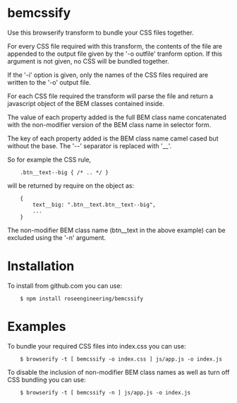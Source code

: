 

bemcssify
==========

Use this browserify transform to bundle your CSS files together.

For every CSS file required with this transform, the contents of the 
file are appended to the output file given by the '-o outfile' 
tranform option.   If this argument is not given, no CSS will be bundled together.  

If the '-i' option is given, only the names of the CSS files required
are written to the '-o' output file. 

For each CSS file required the transform will parse 
the file and return a javascript object of the BEM classes
contained inside.  

The value of each property added is the full BEM class name 
concatenated with the non-modifier version of the BEM class name
in selector form.

The key of each property added is the BEM class name camel cased but
without the base.  The '--' separator is replaced with '__'.

So for example the CSS rule,

```
    .btn__text--big { /* .. */ }
```

will be returned by require on the object as:

```
    {
        text__big: ".btn__text.btn__text--big",
        ...
    }
```

The non-modifier BEM class name (btn__text in the above example) 
can be excluded using the '-n' argument.

Installation
=============

To install from github.com you can use:

```
    $ npm install roseengineering/bemcssify
```

Examples
===========

To bundle your required CSS files into index.css you can use:

```
    $ browserify -t [ bemcssify -o index.css ] js/app.js -o index.js
```

To disable the inclusion of non-modifier BEM class names as
well as turn off CSS bundling you can use:

```
    $ browserify -t [ bemcssify -n ] js/app.js -o index.js
```



